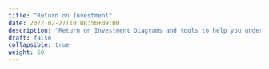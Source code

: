 ```yaml
---
title: "Return on Investment"
date: 2022-02-27T10:08:56+09:00
description: "Return on Investment Diagrams and tools to help you understand the value and impact of actions you can take each development cycle."
draft: false
collapsible: true
weight: 60
---
```


